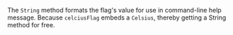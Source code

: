 The `String` method formats the flag's value for use in command-line
help message. Because `celciusFlag` embeds a `Celsius`, thereby getting
a String method for free.
